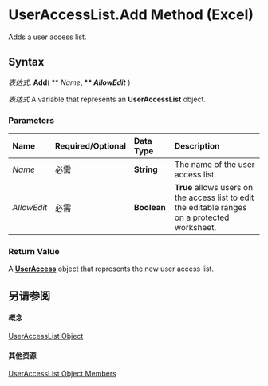 
# UserAccessList.Add Method (Excel)

Adds a user access list.


## Syntax

 _表达式_. **Add**( ** _Name_**, ** _AllowEdit_** )

 _表达式_ A variable that represents an **UserAccessList** object.


### Parameters



|**Name**|**Required/Optional**|**Data Type**|**Description**|
|:-----|:-----|:-----|:-----|
| _Name_|必需|**String**|The name of the user access list.|
| _AllowEdit_|必需|**Boolean**|**True** allows users on the access list to edit the editable ranges on a protected worksheet.|

### Return Value

A  **[UserAccess](44df1865-a5f9-e1b7-b724-41d375e9ea44.md)** object that represents the new user access list.


## 另请参阅


#### 概念


[UserAccessList Object](8b753ffc-e4d5-0824-e465-a3bdb9ed9202.md)
#### 其他资源


[UserAccessList Object Members](http://msdn.microsoft.com/library/059758be-57b7-64dc-7820-7077d1010509%28Office.15%29.aspx)